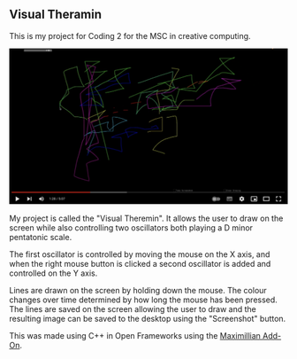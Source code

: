 ## Visual Theramin

This is my project for Coding 2 for the MSC in creative computing.

[![](https://raw.githubusercontent.com/mkh7878/VisualTheramin/main/Screenshot%202023-03-14%20at%2012.27.45%20pm.png)](https://www.youtube.com/watch?v=YYLr4fz8Uac)

My project is called the "Visual Theremin". It allows the user to draw on the screen while also controlling two oscillators both playing a D minor pentatonic scale. 

The first oscillator is controlled by moving the mouse on the X axis, and when the right mouse button is clicked a second oscillator is added and controlled on the Y axis. 

Lines are drawn on the screen by holding down the mouse. The colour changes over time determined by how long the mouse has been pressed. The lines are saved on the screen allowing the user to draw and the resulting image can be saved to the desktop using the "Screenshot" button. 

This was made using C++ in Open Frameworks using the [Maximillian Add-On](https://github.com/micknoise/Maximilian).
